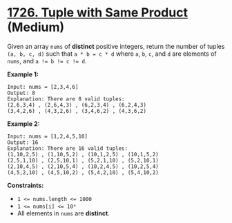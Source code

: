 # [1726. Tuple with Same Product][link] (Medium)

[link]: https://leetcode.com/problems/tuple-with-same-product/

Given an array `nums` of **distinct** positive integers, return the number of tuples  `(a, b, c, d)`
such that  `a * b = c * d` where  `a`,  `b`,  `c`, and  `d` are elements of  `nums`, and  `a != b !=
c != d`.

**Example 1:**

```
Input: nums = [2,3,4,6]
Output: 8
Explanation: There are 8 valid tuples:
(2,6,3,4) , (2,6,4,3) , (6,2,3,4) , (6,2,4,3)
(3,4,2,6) , (4,3,2,6) , (3,4,6,2) , (4,3,6,2)
```

**Example 2:**

```
Input: nums = [1,2,4,5,10]
Output: 16
Explanation: There are 16 valid tuples:
(1,10,2,5) , (1,10,5,2) , (10,1,2,5) , (10,1,5,2)
(2,5,1,10) , (2,5,10,1) , (5,2,1,10) , (5,2,10,1)
(2,10,4,5) , (2,10,5,4) , (10,2,4,5) , (10,2,5,4)
(4,5,2,10) , (4,5,10,2) , (5,4,2,10) , (5,4,10,2)
```

**Constraints:**

- `1 <= nums.length <= 1000`
- `1 <= nums[i] <= 10⁴`
- All elements in `nums` are **distinct**.
